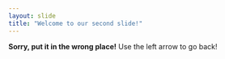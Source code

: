 ```yaml
---
layout: slide
title: "Welcome to our second slide!"
---
```

**Sorry, put it in the wrong place!**
Use the left arrow to go back!
